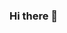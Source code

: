 ### Hi there 👋

<!--
**enesozmert/enesozmert** is a ✨ _special_ ✨ repository because its `README.md` (this file) appears on your GitHub profile.

`$ npm install LinkedIn` <https://www.linkedin.com/in/enes-%C3%B6zmert-3a0915102/>
`$ npm install EMail(Outlook)` en-es111@hotmail.com

Here are some ideas to get you started:

- 🔭 I’m currently working on ...
- 🌱 I’m currently learning ...
- 👯 I’m looking to collaborate on ...
- 🤔 I’m looking for help with ...
- 💬 Ask me about ...
- 📫 How to reach me: ...
- 😄 Pronouns: ...
- ⚡ Fun fact: ...
-->
